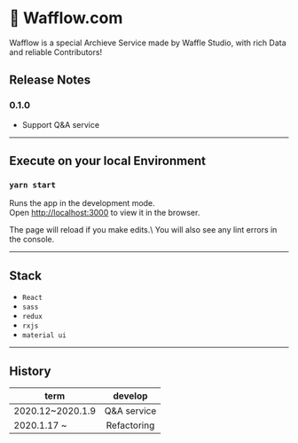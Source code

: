 # 🥮 Wafflow.com

Wafflow is a special Archieve Service made by Waffle Studio, with rich Data and reliable Contributors!

## Release Notes

### 0.1.0

- Support Q&A service

----

## Execute on your local Environment

### `yarn start`

Runs the app in the development mode.\
Open [http://localhost:3000](http://localhost:3000) to view it in the browser.

The page will reload if you make edits.\ You will also see any lint errors in the console.

----

## Stack

- `React`
- `sass`
- `redux`
- `rxjs`
- `material ui`

----

## History

|term|develop|
|---|:----:|
|2020.12~2020.1.9|  Q&A service |
|2020.1.17 ~| Refactoring |